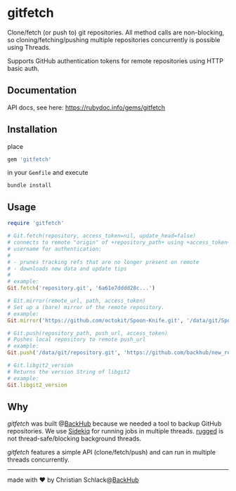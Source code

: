 # gitfetch

Clone/fetch (or push to) git repositories.
All method calls are non-blocking, so cloning/fetching/pushing multiple
repositories concurrently is possible using Threads.

Supports GitHub authentication tokens for remote repositories using HTTP basic auth.

## Documentation

API docs, see here: https://rubydoc.info/gems/gitfetch

## Installation

place

```ruby
gem 'gitfetch'
```

in your `Gemfile` and execute

```
bundle install
```

## Usage

```ruby
require 'gitfetch'

# Git.fetch(repository, access_token=nil, update_head=false)
# connects to remote "origin" of +repository_path+ using +access_token+ as
# username for authentication:
#
# - prunes tracking refs that are no longer present on remote
# - downloads new data and update tips
#
# example:
Git.fetch('repository.git', '6a61e7dddd28c...')

# Git.mirror(remote_url, path, access_token)
# Set up a (bare) mirror of the remote repository.
# example:
Git.mirror('https://github.com/octokit/Spoon-Knife.git', '/data/git/Spoon-Knife.git', '6a61e7dddd28c...')

# Git.push(repository_path, push_url, access_token)
# Pushes local repository to remote push_url
# example:
Git.push('/data/git/repository.git', 'https://github.com/backhub/new_repository.git', '6a61e7dddd28c...')

# Git.libgit2_version
# Returns the version String of libgit2
# example:
Git.libgit2_version
```

## Why

*gitfetch* was built @[BackHub](https://backhub.co) because we needed a tool to backup GitHub
repositories. We use [Sidekiq](https://sidekiq.org) for running jobs in multiple threads.
[rugged](https://github.com/libgit2/rugged) is not thread-safe/blocking background threads.

*gitfetch* features a simple API (clone/fetch/push) and can run in multiple threads concurrently.

---
made with :heart: by Christian Schlack@[BackHub](https://backhub.co)
